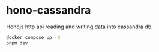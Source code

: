 # hono-cassandra

Honojs http api reading and writing data into cassandra db.

```sh
docker compose up -d
pnpm dev
```
